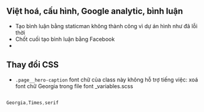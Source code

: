 ## Việt hoá, cấu hình, Google analytic, bình luận

- Tạo bình luận bằng staticman không thành công vì dự án hình như đã lỗi thời
- Chốt cuối tạo bình luận bằng Facebook
- 

## Thay đổi CSS

- `.page__hero-caption` font chữ của class này không hỗ trợ tiếng việc: xoá font chữ Georgia trong file font _variables.scss


```css

Georgia,Times,serif

```
